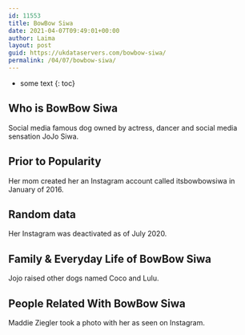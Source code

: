 ```yaml
---
id: 11553
title: BowBow Siwa
date: 2021-04-07T09:49:01+00:00
author: Laima
layout: post
guid: https://ukdataservers.com/bowbow-siwa/
permalink: /04/07/bowbow-siwa/
---
```


* some text
{: toc}


## Who is BowBow Siwa
                  
                  
                  
Social media famous dog owned by actress, dancer and social media sensation JoJo Siwa.
                  
              
            
              
            
                
                
                
## Prior to Popularity
                  
                  
                  
Her mom created her an Instagram account called itsbowbowsiwa in January of 2016.
                  
              
            
              
            
                
                
                
## Random data
                  
                  
                  
Her Instagram was deactivated as of July 2020.
                  
              
            
              
            
                
                
                
## Family & Everyday Life of BowBow Siwa
                  
                  
                  
Jojo raised other dogs named Coco and Lulu.
                  
              
            
              
            
                
                
                
## People Related With BowBow Siwa
                  
                  
                  
Maddie Ziegler took a photo with her as seen on Instagram.
                  
              
            
              
            
                
              
            
              
              
            
            
              
            
          
          
          